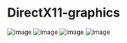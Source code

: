 # DirectX11-graphics

![image](https://user-images.githubusercontent.com/52841087/182910078-e1ab0387-f04d-4af4-9781-4025cb4bb061.png)
![image](https://user-images.githubusercontent.com/52841087/183304074-1c31d3f6-adbe-4e35-a8ce-0b6213c7393c.png)
![image](https://user-images.githubusercontent.com/52841087/184517698-5ff3a861-1805-438b-a4ac-42b66ad2917f.png)
![image](https://user-images.githubusercontent.com/52841087/201922059-837a6b9a-92aa-4ea5-a86b-dddd82dc5db0.png)
